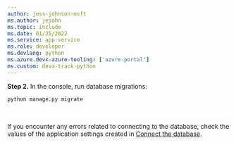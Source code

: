 ```yaml
---
author: jess-johnson-msft
ms.author: jejohn
ms.topic: include
ms.date: 01/25/2022
ms.service: app-service
ms.role: developer
ms.devlang: python
ms.azure.devx-azure-tooling: ['azure-portal']
ms.custom: devx-track-python
---
```


**Step 2.** In the console, run database migrations: <br />

```bash
python manage.py migrate
```
<br />

If you encounter any errors related to connecting to the database, check the values of the application settings created in [Connect the database](#connect-the-app-to-the-database).
